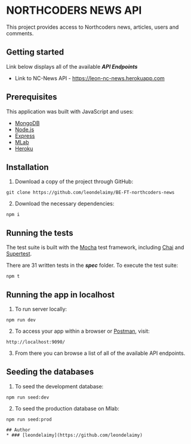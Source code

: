# NORTHCODERS NEWS API

This project provides access to Northcoders news, articles, users and comments.
## Getting started

Link below displays all of the available ***API Endpoints***

* Link to NC-News API - https://leon-nc-news.herokuapp.com

## Prerequisites
This application was built with JavaScript and uses:
 * [MongoDB](https://www.mongodb.com/)
 * [Node.js](https://nodejs.org/en/)
 * [Express](https://expressjs.com/)
 * [MLab](https://mlab.com/)
 * [Heroku](https://heroku.com/)

## Installation

1. Download a copy of the project through GitHub:
```
git clone https://github.com/leondelaimy/BE-FT-northcoders-news
```
2. Download the necessary dependencies:
```
npm i
```

## Running the tests
The test suite is built with the [Mocha](https://mochajs.org/) test framework, including [Chai](http://www.chaijs.com) and [Supertest](https://www.npmjs.com/package/supertest).

There are 31 written tests in the ***spec*** folder. To execute the test suite:
```
npm t
```
## Running the app in localhost

1. To run server locally:
```
npm run dev
```
2. To access your app within a browser or [Postman](https://www.getpostman.com), visit:
```
http://localhost:9090/
```
3. From there you can browse a list of all of the available API endpoints.

## Seeding the databases

1. To seed the development database:
```
npm run seed:dev
```
2. To seed the production database on Mlab:
```
npm run seed:prod
```

```
## Author
* ### [leondelaimy](https://github.com/leondelaimy)